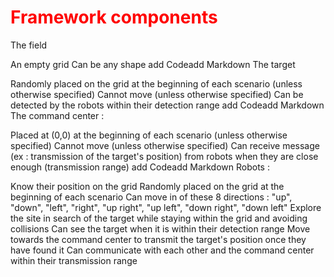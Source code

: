 # <span style="color:red"> **Framework components** </span>

The field 

An empty grid
Can be any shape
add Codeadd Markdown
The target 

Randomly placed on the grid at the beginning of each scenario (unless otherwise specified)
Cannot move (unless otherwise specified)
Can be detected by the robots within their detection range
add Codeadd Markdown
The command center :

Placed at (0,0) at the beginning of each scenario (unless otherwise specified)
Cannot move (unless otherwise specified)
Can receive message (ex : transmission of the target's position) from robots when they are close enough (transmission range)
add Codeadd Markdown
Robots :

Know their position on the grid
Randomly placed on the grid at the beginning of each scenario
Can move in of these 8 directions : "up", "down", "left", "right", "up right", "up left", "down right", "down left"
Explore the site in search of the target while staying within the grid and avoiding collisions
Can see the target when it is within their detection range
Move towards the command center to transmit the target's position once they have found it
Can communicate with each other and the command center within their transmission range
